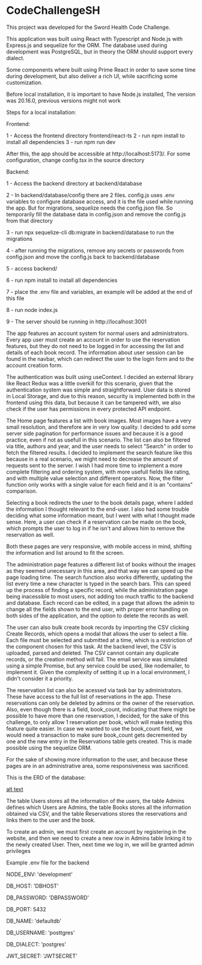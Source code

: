 # CodeChallengeSH

This project was developed for the Sword Health Code Challenge.


This application was built using React with Typescript and Node.js with Express.js and sequelize for the ORM. The database used during development was PostgreSQL, but in theory the ORM should support every dialect.

Some components where built using Prime React in order to save some time during development, but also deliver a rich UI, while sacrificing some customization.

Before local installation, it is important to have Node.js installed, The version was 20.16.0, previous versions might not work

Steps for a local installation:

Frontend:

1 - Access the frontend directory frontend/react-ts
2 - run npm install to install all dependencies
3 - run npm run dev

After this, the app should be accessible at http://localhost:5173/. For some configuration, change config.tsx in the source directory

Backend:

1 - Access the backend directory at backend/database

2 - In backend/database/config there are 2 files. config.js uses .env variables to configure database access, and it is the file used while running the app. But for migrations, sequelize needs the config.json file. So temporarily fill the database data in config.json and remove the config.js from that directory

3 - run npx sequelize-cli db:migrate in backend/database to run the migrations

4 - after running the migrations, remove any secrets or passwords from config.json and move the config.js back to backend/database

5 - access backend/

6 - run npm install to install all dependencies

7 - place the .env file and variables, an example will be added at the end of this file

8 - run node index.js

9 - The server should be running in http://localhost:3001


The app features an account system for normal users and administrators. Every app user must create an account in order to use the reservation features, but they do not need to be logged in for accessing the list and details of each book record. The information about user session can be found in the navbar, which can redirect the user to the login form and to the account creation form.

The authentication was built using useContext. I decided an external library like React Redux was a little overkill for this scenario, given that the authentication system was simple and straightforward. User data is stored in Local Storage, and due to this reason, security is implemented both in the frontend using this data, but because it can be tampered with, we also check if the user has permissions in every protected API endpoint.

The Home page features a list with book images. Most images have a very small resolution, and therefore are in very low quality. I decided to add some server side pagination for performance issues and because it is a good practice, even if not as usefull in this scenario. The list can also be filtered via title, authors and year, and the user needs to select "Search" in order to fetch the filtered results. I decided to implement the search feature like this because in a real scenario, we might need to decrease the amount of requests sent to the server. I wish I had more time to implement a more complete filtering and ordering system, with more usefull fields like rating, and with multiple value selection and different operators. Now, the filter function only works with a single value for each field and it is an "contains" comparison.

Selecting a book redirects the user to the book details page, where I added the information I thought relevant to the end-user. I also had some trouble deciding what some information meant, but I went with what I thought made sense. Here, a user can check if a reservation can be made on the book, which prompts the user to log in if he isn't and allows him to remove the reservation as well.

Both these pages are very responsive, with mobile access in mind, shifting the information and list around to fit the screen.

The administration page features a different list of books without the images as they seemed unecessary in this area, and that way we can speed up the page loading time. The search function also works differently, updating the list every time a new character is typed in the search bars. This can speed up the process of finding a specific record, while the administration page being inacessible to most users, not adding too much traffic to the backend and database. Each record can be edited, in a page that allows the admin to change all the fields shown to the end user, with proper error handling on both sides of the application, and the option to delete the records as well.

The user can also bulk create book records by importing the CSV clicking Create Records, which opens a modal that allows the user to select a file. Each file must be selected and submitted at a time, which is a restriction of the component chosen for this task. At the backend level, the CSV is uploaded, parsed and deleted. The CSV cannot contain any duplicate records, or the creation method will fail. The email service was simulated using a simple Promise, but any service could be used, like nodemailer, to implement it. Given the complexity of setting it up in a local environment, I didn't consider it a priority.

The reservation list can also be acessed via task bar by administrators. These have access to the full list of reservations in the app. These reservations can only be deleted by admins or the owner of the reservation. Also, even though there is a field, book_count, indicating that there might be possible to have more than one reservation, I decided, for the sake of this challenge, to only allow 1 reservation per book, which will make testing this feature quite easier. In case we wanted to use the book_count field, we would need a transaction to make sure book_count gets decremented by one and the new entry in the Reservations table gets created. This is made possible using the sequelize ORM.

For the sake of showing more information to the user, and because these pages are in an administrative area, some responsiveness was sacrificed.


This is the ERD of the database:

[alt text](https://github.com/AndreMendes960/CodeChallengeSH/blob/main/diagram.jpg?raw=true)

The table Users stores all the information of the users, the table Admins defines which Users are Admins, the table Books stores all the information obtained via CSV, and the table Reservations stores the reservations and links them to the user and the book.

To create an admin, we must first create an account by registering in the website, and then we need to create a new row in Admins table linking it to the newly created User. Then, next time we log in, we will be granted admin privileges

Example .env file for the backend

NODE_ENV: 'development'

DB_HOST: 'DBHOST'

DB_PASSWORD: 'DBPASSWORD'

DB_PORT: 5432

DB_NAME: 'defaultdb'

DB_USERNAME: 'posttgres'

DB_DIALECT: 'postgres'

JWT_SECRET: 'JWTSECRET'
